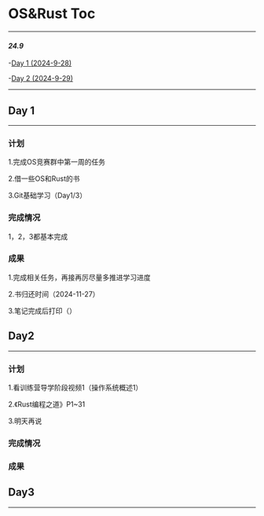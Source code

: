 # OS&Rust Toc

---

#### *24.9*
-[Day 1 (2024-9-28)](#day-1)  

-[Day 2 (2024-9-29)](#day-2)

---

## Day 1

---

### 计划
1.完成OS竞赛群中第一周的任务  

2.借一些OS和Rust的书  

3.Git基础学习（Day1/3）

### 完成情况
1，2，3都基本完成

### 成果
1.完成相关任务，再接再厉尽量多推进学习进度  

2.书归还时间（2024-11-27）  

3.笔记完成后打印（）


## Day2

---

### 计划
1.看训练营导学阶段视频1（操作系统概述1）  

2.《Rust编程之道》P1~31  

3.明天再说

### 完成情况


### 成果




## Day3

---
